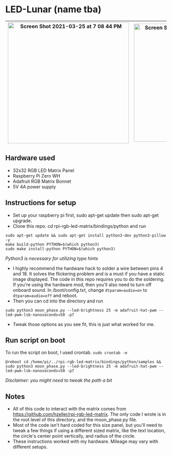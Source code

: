 # LED-Lunar (name tba)

|<img width="378" alt="Screen Shot 2021-03-25 at 7 08 44 PM" src="https://user-images.githubusercontent.com/24940289/112554918-98ed4300-8d9d-11eb-9c1b-a25d4d1f805a.png">|<img width="369" alt="Screen Shot 2021-03-25 at 7 09 02 PM" src="https://user-images.githubusercontent.com/24940289/112554920-9ab70680-8d9d-11eb-900e-de987798fa4f.png">|
|-----|-----|

## Hardware used

- 32x32 RGB LED Matrix Panel
- Raspberry Pi Zero WH
- Adafruit RGB Matrix Bonnet
- 5V 4A power supply

## Instructions for setup

- Set up your raspberry pi first, sudo apt-get update then sudo apt-get upgrade.
- Clone this repo. cd rpi-rgb-led-matrix/bindings/python and run
```
sudo apt-get update && sudo apt-get install python3-dev python3-pillow -y
make build-python PYTHON=$(which python3)
sudo make install-python PYTHON=$(which python3)
```
<i>Python3 is necessary for utilizing type hints</i>

- I highly recommend the hardware hack to solder a wire between pins 4 and 18. It solves the flickering problem and is a must if you have a static image displayed. The code in this repo requires you to do the soldering. If you're using the hardware mod, then you'll also need to turn off onboard sound. In /boot/config.txt, change `dtparam=audio=on` to `dtparam=audio=off` and reboot.
- Then you can cd into the directory and run
```
sudo python3 moon_phase.py --led-brightness 25 -m adafruit-hat-pwm --led-pwm-lsb-nanoseconds=50 -p7
```
- Tweak those options as you see fit, this is just what worked for me.

## Run script on boot
To run the script on boot, I used crontab.
`sudo crontab -e`
```
@reboot cd /home/pi/../rpi-rgb-led-matrix/bindings/python/samples && sudo python3 moon_phase.py --led-brightness 25 -m adafruit-hat-pwm --led-pwm-lsb-nanoseconds=50 -p7
```

<i>Disclaimer: you might need to tweak the path a bit </i>

## Notes
- All of this code to interact with the matrix comes from https://github.com/hzeller/rpi-rgb-led-matrix. The only code I wrote is in the root level of this directory, and the moon_phase.py file.
- Most of the code isn't hard coded for this size panel, but you'll need to tweak a few things if using a different sized matrix, like the text location, the circle's center point vertically, and radius of the circle.
- These instructions worked with my hardware. Mileage may vary with different setups.
